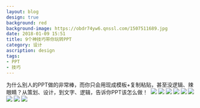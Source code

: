 ```yaml
---
layout: blog
design: true
background: red
background-image: https://obdr74yw6.qnssl.com/1507511689.jpg
date: 2018-01-09 15:51
title: 9个神技巧带你玩转PPT
category: 设计
ascription: design
tags:
- PPT
- 技巧
---
```


为什么别人的PPT做的非常棒，而你只会用现成模板+复制粘贴，甚至没逻辑、辣眼睛？从策划、设计，到文字、逻辑，告诉你PPT该怎么做！ 
![](https://ws4.sinaimg.cn/large/7b3f7467gy1fd1p1tt50ag20c80dwadb.gif)
![](https://ws1.sinaimg.cn/large/7b3f7467gy1fd1p1u8gc2g20c80dw41s.gif)
![](https://ws3.sinaimg.cn/large/7b3f7467gy1fd1p1v4yn1g20c80dw41r.gif)
![](https://ws4.sinaimg.cn/large/7b3f7467gy1fd1p1viaprg20c80dwn1d.gif)
![](https://ws3.sinaimg.cn/large/7b3f7467gy1fd1p1w9gc4g20c80dwwiq.gif)
![](https://ws2.sinaimg.cn/large/7b3f7467gy1fd1p1x87a5g20c80dwwiq.gif)
![](https://ws1.sinaimg.cn/large/7b3f7467gy1fd1p1xkmybg20c80dwjvl.gif)
![](https://ws4.sinaimg.cn/large/7b3f7467gy1fd1p1y6et9g20c80dwaea.gif)
![](https://ws4.sinaimg.cn/large/7b3f7467gy1fd1p1yshs0g20c80dw0wz.gif)
